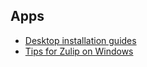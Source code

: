 ## Apps
* [Desktop installation guides](/help/desktop-app-install-guide)
* [Tips for Zulip on Windows](/help/zulip-on-windows)
